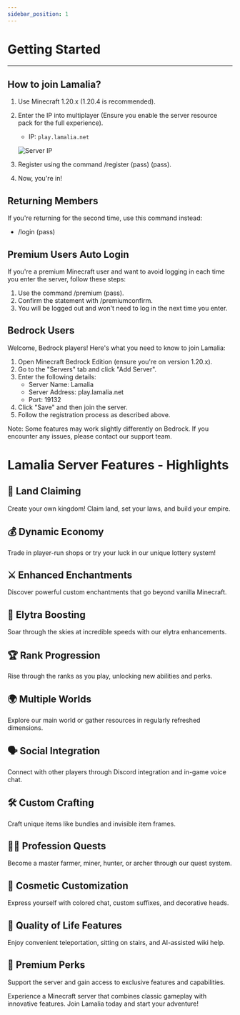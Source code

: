 ```yaml
---
sidebar_position: 1
---
```


# Getting Started

---

## How to join Lamalia?

1. Use Minecraft 1.20.x (1.20.4 is recommended).
2. Enter the IP into multiplayer (Ensure you enable the server resource pack for the full experience).

    - IP: `play.lamalia.net`

   ![Server IP](/img/doc/features/joinServer.png)

3. Register using the command /register (pass) (pass).
4. Now, you're in!

## Returning Members

If you're returning for the second time, use this command instead:

- /login (pass)

## Premium Users Auto Login

If you're a premium Minecraft user and want to avoid logging in each time you enter the server, follow these steps:

1. Use the command /premium (pass).
2. Confirm the statement with /premiumconfirm.
3. You will be logged out and won't need to log in the next time you enter.

## Bedrock Users

Welcome, Bedrock players! Here's what you need to know to join Lamalia:

1. Open Minecraft Bedrock Edition (ensure you're on version 1.20.x).
2. Go to the "Servers" tab and click "Add Server".
3. Enter the following details:
   - Server Name: Lamalia
   - Server Address: play.lamalia.net
   - Port: 19132
4. Click "Save" and then join the server.
5. Follow the registration process as described above.

Note: Some features may work slightly differently on Bedrock. If you encounter any issues, please contact our support team.

# Lamalia Server Features - Highlights

## 🏰 Land Claiming
Create your own kingdom! Claim land, set your laws, and build your empire.

## 💰 Dynamic Economy
Trade in player-run shops or try your luck in our unique lottery system!

## ⚔️ Enhanced Enchantments
Discover powerful custom enchantments that go beyond vanilla Minecraft.

## 🚀 Elytra Boosting
Soar through the skies at incredible speeds with our elytra enhancements.

## 🏆 Rank Progression
Rise through the ranks as you play, unlocking new abilities and perks.

## 🌍 Multiple Worlds
Explore our main world or gather resources in regularly refreshed dimensions.

## 🗣️ Social Integration
Connect with other players through Discord integration and in-game voice chat.

## 🛠️ Custom Crafting
Craft unique items like bundles and invisible item frames.

## 🧙‍♂️ Profession Quests
Become a master farmer, miner, hunter, or archer through our quest system.

## 🎨 Cosmetic Customization
Express yourself with colored chat, custom suffixes, and decorative heads.

## 🔧 Quality of Life Features
Enjoy convenient teleportation, sitting on stairs, and AI-assisted wiki help.

## 💎 Premium Perks
Support the server and gain access to exclusive features and capabilities.

Experience a Minecraft server that combines classic gameplay with innovative features. Join Lamalia today and start your adventure!